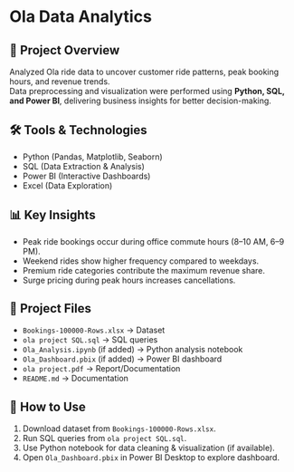 # Ola Data Analytics  

## 📌 Project Overview  
Analyzed Ola ride data to uncover customer ride patterns, peak booking hours, and revenue trends.  
Data preprocessing and visualization were performed using **Python, SQL, and Power BI**, delivering business insights for better decision-making.  

## 🛠 Tools & Technologies  
- Python (Pandas, Matplotlib, Seaborn)  
- SQL (Data Extraction & Analysis)  
- Power BI (Interactive Dashboards)  
- Excel (Data Exploration)  

## 📊 Key Insights  
- Peak ride bookings occur during office commute hours (8–10 AM, 6–9 PM).  
- Weekend rides show higher frequency compared to weekdays.  
- Premium ride categories contribute the maximum revenue share.  
- Surge pricing during peak hours increases cancellations.  

## 📂 Project Files  
- `Bookings-100000-Rows.xlsx` → Dataset  
- `ola project SQL.sql` → SQL queries  
- `Ola_Analysis.ipynb` (if added) → Python analysis notebook  
- `Ola_Dashboard.pbix` (if added) → Power BI dashboard  
- `ola project.pdf` → Report/Documentation  
- `README.md` → Documentation  

## 🚀 How to Use  
1. Download dataset from `Bookings-100000-Rows.xlsx`.  
2. Run SQL queries from `ola project SQL.sql`.  
3. Use Python notebook for data cleaning & visualization (if available).  
4. Open `Ola_Dashboard.pbix` in Power BI Desktop to explore dashboard.  

